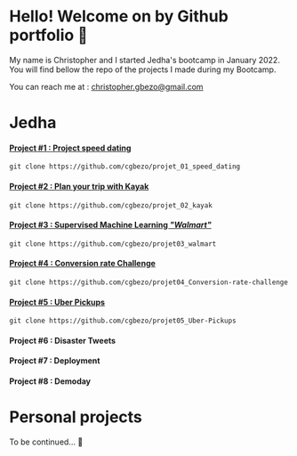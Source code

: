 

# Hello! Welcome on by Github portfolio 🙂

My name is Christopher and I started Jedha's bootcamp in January 2022. You will find bellow the repo of the projects I made during my Bootcamp.

You can reach me at : christopher.gbezo@gmail.com


# Jedha

#### [Project #1 : Project speed dating](https://github.com/cgbezo/projet_01_speed_dating)

`git clone https://github.com/cgbezo/projet_01_speed_dating`

#### [Project #2 : Plan your trip with Kayak](https://github.com/cgbezo/projet_02_kayak)

`git clone https://github.com/cgbezo/projet_02_kayak`

#### [Project #3 : Supervised Machine Learning *"Walmart"*](https://github.com/cgbezo/projet03_walmart)

`git clone https://github.com/cgbezo/projet03_walmart`

#### [Project #4 : Conversion rate Challenge](https://github.com/cgbezo/projet04_Conversion-rate-challenge)

`git clone https://github.com/cgbezo/projet04_Conversion-rate-challenge`

#### [Project #5 : Uber Pickups](https://github.com/cgbezo/projet05_Uber-Pickups)

`git clone https://github.com/cgbezo/projet05_Uber-Pickups`

#### Project #6 : Disaster Tweets

#### Project #7 : Deployment

#### Project #8 : Demoday

# Personal projects
To be continued... 🚀

